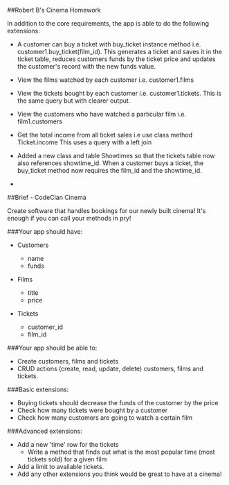 ##Robert B's Cinema Homework 

In addition to the core requirements, the app is able to do the following extensions:

- A customer can buy a ticket with buy_ticket instance method i.e. customer1.buy_ticket(film_id). This generates a ticket and saves it in the ticket table, reduces customers funds by the ticket price and updates the customer's record with the new funds value.

- View the films watched by each customer i.e. customer1.films

- View the tickets bought by each customer i.e. customer1.tickets. This is the same query but with clearer output.

- View the customers who have watched a particular film i.e. film1.customers

- Get the total income from all ticket sales i.e use class method Ticket.income     This uses a query with a left join

- Added a new class and table Showtimes so that the tickets table now also references showtime_id. When a customer buys a ticket, the buy_ticket method now requires the film_id and the showtime_id.

- 












##Brief - CodeClan Cinema

Create software that handles bookings for our newly built cinema! 
It's enough if you can call your methods in pry!

###Your app should have:
  - Customers
    - name
    - funds

  - Films
    - title
    - price

  - Tickets
    - customer_id
    - film_id

###Your app should be able to:
  - Create customers, films and tickets
  - CRUD actions (create, read, update, delete) customers, films and tickets.

###Basic extensions:
  - Buying tickets should decrease the funds of the customer by the price
  - Check how many tickets were bought by a customer
  - Check how many customers are going to watch a certain film

###Advanced extensions:
  - Add a new 'time' row for the tickets
    - Write a method that finds out what is the most popular time (most tickets sold) for a given film
  - Add a limit to available tickets.
  - Add any other extensions you think would be great to have at a cinema!










